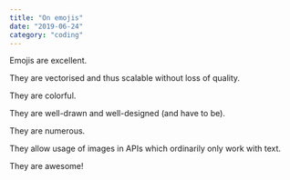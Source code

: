 ```yaml
---
title: "On emojis"
date: "2019-06-24"
category: "coding"
---
```


Emojis are excellent.

They are vectorised and thus scalable without loss of quality.

They are colorful.

They are well-drawn and well-designed (and have to be).

They are numerous.

They allow usage of images in APIs which ordinarily only work with text.

They are awesome!

